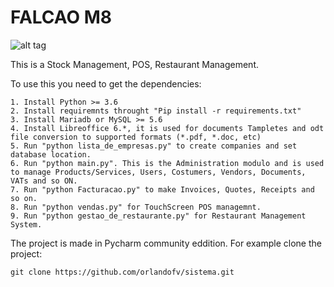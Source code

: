 # FALCAO M8
![alt tag](http://i.imgur.com/ry2SudV.png)

This is a Stock Management, POS, Restaurant Management.

To use this you need to get the dependencies:
```
1. Install Python >= 3.6
2. Install requiremnts throught "Pip install -r requirements.txt"
3. Install Mariadb or MySQL >= 5.6
4. Install Libreoffice 6.*, it is used for documents Tampletes and odt file conversion to supported formats (*.pdf, *.doc, etc)
5. Run "python lista_de_empresas.py" to create companies and set database location.
6. Run "python main.py". This is the Administration modulo and is used to manage Products/Services, Users, Costumers, Vendors, Documents, VATs and so ON.
7. Run "python Facturacao.py" to make Invoices, Quotes, Receipts and so on.
8. Run "python vendas.py" for TouchScreen POS managemnt.
9. Run "python gestao_de_restaurante.py" for Restaurant Management System.
```

The project is made in Pycharm community eddition.
For example clone the project:
```
git clone https://github.com/orlandofv/sistema.git
```
